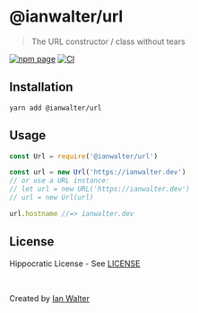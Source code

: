 # @ianwalter/url
> The URL constructor / class without tears

[![npm page][npmImage]][npmUrl]
[![CI][ciImage]][ciUrl]

## Installation

```console
yarn add @ianwalter/url
```

## Usage

```js
const Url = require('@ianwalter/url')

const url = new Url('https://ianwalter.dev')
// or use a URL instance:
// let url = new URL('https://ianwalter.dev')
// url = new Url(url)

url.hostname //=> ianwalter.dev
```

## License

Hippocratic License - See [LICENSE][licenseUrl]

&nbsp;

Created by [Ian Walter](https://ianwalter.dev)

[npmImage]: https://img.shields.io/npm/v/@ianwalter/url.svg
[npmUrl]: https://www.npmjs.com/package/@ianwalter/url
[ciImage]: https://github.com/ianwalter/url/workflows/CI/badge.svg
[ciUrl]: https://github.com/ianwalter/url/actions
[licenseUrl]: https://github.com/ianwalter/url/blob/master/LICENSE
